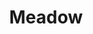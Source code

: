 ---
blog: https://blog.getmeadow.com/
facebook: https://www.facebook.com/getmeadow
git: https://github.com/meadow
googleplus: https://plus.google.com/+Getmeadow
instagram: https://www.instagram.com/meadow.sf
logohandle: getmeadow
pinterest: https://www.pinterest.com/getmeadow
sort: getmeadow
title: Meadow
twitter: https://x.com/getmeadow
website: https://getmeadow.com/
---